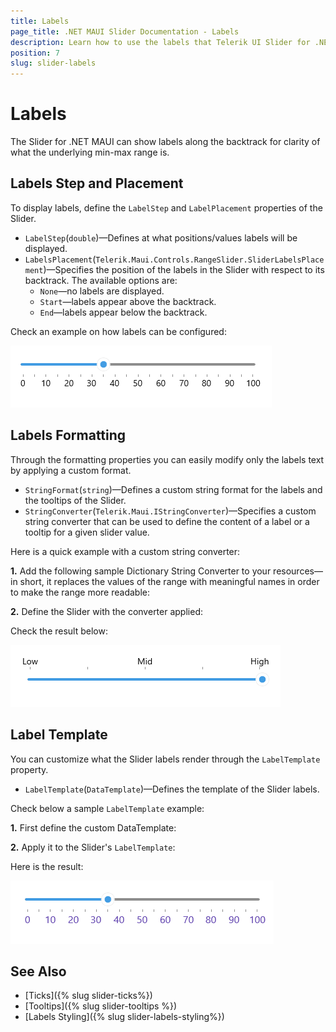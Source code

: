 ```yaml
---
title: Labels
page_title: .NET MAUI Slider Documentation - Labels
description: Learn how to use the labels that Telerik UI Slider for .NET MAUI control provides.
position: 7
slug: slider-labels
---
```


# Labels

The Slider for .NET MAUI can show labels along the backtrack for clarity of what the underlying min-max range is.

## Labels Step and Placement

To display labels, define the `LabelStep` and `LabelPlacement` properties of the Slider.

* `LabelStep`(`double`)&mdash;Defines at what positions/values labels will be displayed.
* `LabelsPlacement`(`Telerik.Maui.Controls.RangeSlider.SliderLabelsPlacement`)&mdash;Specifies the position of the labels in the Slider with respect to its backtrack. The available options are:
    * `None`&mdash;no labels are displayed.
    * `Start`&mdash;labels appear above the backtrack.
    * `End`&mdash;labels appear below the backtrack.

Check an example on how labels can be configured:

<snippet id='slider-labels-settings' />

![Telerik Slider for .NET MAUI Labels](images/slider-labels-settings.png)

## Labels Formatting

Through the formatting properties you can easily modify only the labels text by applying a custom format. 

* `StringFormat`(`string`)&mdash;Defines a custom string format for the labels and the tooltips of the Slider.
* `StringConverter`(`Telerik.Maui.IStringConverter`)&mdash;Specifies a custom string converter that can be used to define the content of a label or a tooltip for a given slider value.

Here is a quick example with a custom string converter:

**1.** Add the following sample Dictionary String Converter to your resources&mdash;in short, it replaces the values of the range with meaningful names in order to make the range more readable:

<snippet id='slider-labels-stringconverter-dictionary' />

**2.** Define the Slider with the converter applied:

<snippet id='slider-labels-stringconverter' />

Check the result below:

![Telerik Slider for .NET MAUI Labels StringConverter](images/slider-labels-stringconverter.png)

## Label Template

You can customize what the Slider labels render through the `LabelTemplate` property.

* `LabelTemplate`(`DataTemplate`)&mdash;Defines the template of the Slider labels.

Check below a sample `LabelTemplate` example:

**1.** First define the custom DataTemplate:

<snippet id='slider-labels-labeltemplate' />

**2.** Apply it to the Slider's `LabelTemplate`:

<snippet id='slider-labels-labeltemplate-xaml' />

Here is the result:

![Telerik Slider for .NET MAUI Label Template](images/slider-labels-template.png)

## See Also

- [Ticks]({% slug slider-ticks%})
- [Tooltips]({% slug slider-tooltips %})
- [Labels Styling]({% slug slider-labels-styling%})